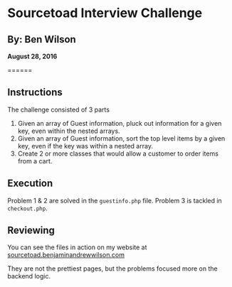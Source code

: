 # Sourcetoad Interview Challenge
## By: Ben Wilson
__August 28, 2016__

======

## Instructions

The challenge consisted of 3 parts
1. Given an array of Guest information, pluck out information for a given key, even within the nested arrays.
2. Given an array of Guest information, sort the top level items by a given key, even if the key was within a nested array.
3. Create 2 or more classes that would allow a customer to order items from a cart.

## Execution

Problem 1 & 2 are solved in the `guestinfo.php` file.
Problem 3 is tackled in `checkout.php`.

## Reviewing

You can see the files in action on my website at [sourcetoad.benjaminandrewwilson.com](https://sourcetoad.benjaminandrewwilson.com)

They are not the prettiest pages, but the problems focused more on the backend logic.


